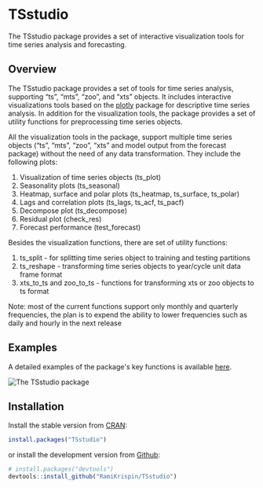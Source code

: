 
TSstudio
========

The TSstudio package provides a set of interactive visualization tools for time series analysis and forecasting.

Overview
--------

The TSstudio package provides a set of tools for time series analysis, supporting “ts”, “mts”, “zoo”, and “xts” objects. It includes interactive visualizations tools based on the [plotly](https://plot.ly/r/) package for descriptive time series analysis. In addition for the visualization tools, the package provides a set of utility functions for preprocessing time series objects.

All the visualization tools in the package, support multiple time series objects (“ts”, “mts”, “zoo”, “xts” and model output from the forecast package) without the need of any data transformation. They include the following plots:

1.  Visualization of time series objects (ts\_plot)
2.  Seasonality plots (ts\_seasonal)
3.  Heatmap, surface and polar plots (ts\_heatmap, ts\_surface, ts\_polar)
4.  Lags and correlation plots (ts\_lags, ts\_acf, ts\_pacf)
5.  Decompose plot (ts\_decompose)
6.  Residual plot (check\_res)
7.  Forecast performance (test\_forecast)

Besides the visualization functions, there are set of utility functions:

1.  ts\_split - for splitting time series object to training and testing partitions
2.  ts\_reshape - transforming time series objects to year/cycle unit data frame format
3.  xts\_to\_ts and zoo\_to\_ts - functions for transforming xts or zoo objects to ts format

Note: most of the current functions support only monthly and quarterly frequencies, the plan is to expend the ability to lower frequencies such as daily and hourly in the next release

Examples
--------

A detailed examples of the package's key functions is available [here](https://cran.r-project.org/web/packages/TSstudio/vignettes/TSstudio_Intro.html).

![The TSstudio package](https://github.com/RamiKrispin/TSstudio/blob/master/vignettes/gif/TSstudio.gif)

Installation
------------

Install the stable version from [CRAN](https://CRAN.R-project.org/package=TSstudio):

``` r
install.packages("TSstudio")
```

or install the development version from [Github](https://github.com/RamiKrispin/TSstudio):

``` r
# install.packages("devtools")
devtools::install_github("RamiKrispin/TSstudio")
```
